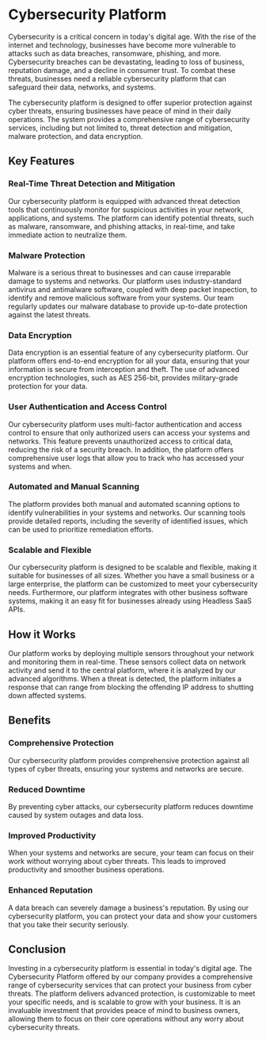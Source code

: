 # Cybersecurity Platform

Cybersecurity is a critical concern in today's digital age. With the rise of the internet and technology, businesses have become more vulnerable to attacks such as data breaches, ransomware, phishing, and more. Cybersecurity breaches can be devastating, leading to loss of business, reputation damage, and a decline in consumer trust. To combat these threats, businesses need a reliable cybersecurity platform that can safeguard their data, networks, and systems.

The cybersecurity platform is designed to offer superior protection against cyber threats, ensuring businesses have peace of mind in their daily operations. The system provides a comprehensive range of cybersecurity services, including but not limited to, threat detection and mitigation, malware protection, and data encryption.

## Key Features

### Real-Time Threat Detection and Mitigation

Our cybersecurity platform is equipped with advanced threat detection tools that continuously monitor for suspicious activities in your network, applications, and systems. The platform can identify potential threats, such as malware, ransomware, and phishing attacks, in real-time, and take immediate action to neutralize them.

### Malware Protection

Malware is a serious threat to businesses and can cause irreparable damage to systems and networks. Our platform uses industry-standard antivirus and antimalware software, coupled with deep packet inspection, to identify and remove malicious software from your systems. Our team regularly updates our malware database to provide up-to-date protection against the latest threats.

### Data Encryption

Data encryption is an essential feature of any cybersecurity platform. Our platform offers end-to-end encryption for all your data, ensuring that your information is secure from interception and theft. The use of advanced encryption technologies, such as AES 256-bit, provides military-grade protection for your data.

### User Authentication and Access Control

Our cybersecurity platform uses multi-factor authentication and access control to ensure that only authorized users can access your systems and networks. This feature prevents unauthorized access to critical data, reducing the risk of a security breach. In addition, the platform offers comprehensive user logs that allow you to track who has accessed your systems and when.

### Automated and Manual Scanning

The platform provides both manual and automated scanning options to identify vulnerabilities in your systems and networks. Our scanning tools provide detailed reports, including the severity of identified issues, which can be used to prioritize remediation efforts.

### Scalable and Flexible

Our cybersecurity platform is designed to be scalable and flexible, making it suitable for businesses of all sizes. Whether you have a small business or a large enterprise, the platform can be customized to meet your cybersecurity needs. Furthermore, our platform integrates with other business software systems, making it an easy fit for businesses already using Headless SaaS APIs.

## How it Works

Our platform works by deploying multiple sensors throughout your network and monitoring them in real-time. These sensors collect data on network activity and send it to the central platform, where it is analyzed by our advanced algorithms. When a threat is detected, the platform initiates a response that can range from blocking the offending IP address to shutting down affected systems.

## Benefits

### Comprehensive Protection

Our cybersecurity platform provides comprehensive protection against all types of cyber threats, ensuring your systems and networks are secure.

### Reduced Downtime

By preventing cyber attacks, our cybersecurity platform reduces downtime caused by system outages and data loss.

### Improved Productivity

When your systems and networks are secure, your team can focus on their work without worrying about cyber threats. This leads to improved productivity and smoother business operations.

### Enhanced Reputation

A data breach can severely damage a business's reputation. By using our cybersecurity platform, you can protect your data and show your customers that you take their security seriously.

## Conclusion

Investing in a cybersecurity platform is essential in today's digital age. The Cybersecurity Platform offered by our company provides a comprehensive range of cybersecurity services that can protect your business from cyber threats. The platform delivers advanced protection, is customizable to meet your specific needs, and is scalable to grow with your business. It is an invaluable investment that provides peace of mind to business owners, allowing them to focus on their core operations without any worry about cybersecurity threats.